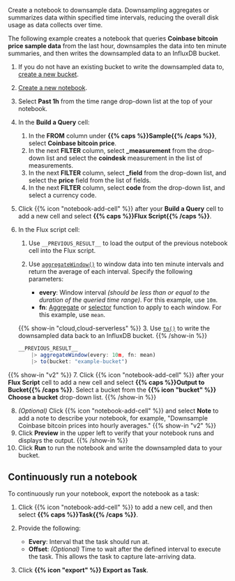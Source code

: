 
Create a notebook to downsample data. Downsampling aggregates or summarizes data
within specified time intervals, reducing the overall disk usage as data
collects over time.

The following example creates a notebook that queries **Coinbase bitcoin price
sample data** from the last hour, downsamples the data into ten minute summaries,
and then writes the downsampled data to an InfluxDB bucket.

1.  If you do not have an existing bucket to write the downsampled data to,
    [create a new bucket](/influxdb/version/admin/buckets/create-bucket/).
2.  [Create a new notebook](/influxdb/version/tools/notebooks/create-notebook/).
3.  Select **Past 1h** from the time range drop-down list at the top of your notebook.
4.  In the **Build a Query** cell:

    1.  In the **FROM** column under **{{% caps %}}Sample{{% /caps %}}**,
        select **Coinbase bitcoin price**.
    2.  In the next **FILTER** column, select **_measurement** from the drop-down list
        and select the **coindesk** measurement in the list of measurements.
    3.  In the next **FILTER** column, select **_field** from the drop-down list,
        and select the **price** field from the list of fields.
    4.  In the next **FILTER** column, select **code** from the drop-down list,
        and select a currency code.

5.  Click {{% icon "notebook-add-cell" %}} after your **Build a Query** cell to 
    add a new cell and select **{{% caps %}}Flux Script{{% /caps %}}**.

6.  In the Flux script cell:
    
    1.  Use `__PREVIOUS_RESULT__` to load the output of the previous notebook
        cell into the Flux script.
    2.  Use [`aggregateWindow()`](/flux/v0/stdlib/universe/aggregatewindow/)
        to window data into ten minute intervals and return the average of each interval.
        Specify the following parameters:

        - **every**: Window interval _(should be less than or equal to the duration of the queried time range)_.
          For this example, use `10m`.
        - **fn**: [Aggregate](/flux/v0/function-types/#aggregates)
          or [selector](/flux/v0/function-types/#selectors) function
          to apply to each window.
          For this example, use `mean`.

    {{% show-in "cloud,cloud-serverless" %}}
    3.   Use [`to()`](/flux/v0/stdlib/influxdata/influxdb/to/)
        to write the downsampled data back to an InfluxDB bucket.
    {{% /show-in %}}
    
    ```js
    __PREVIOUS_RESULT__
        |> aggregateWindow(every: 10m, fn: mean)
        |> to(bucket: "example-bucket")
    ```

{{% show-in "v2" %}}
7.  Click {{% icon "notebook-add-cell" %}} after your
    **Flux Script** cell to add a new cell and select
    **{{% caps %}}Output to Bucket{{% /caps %}}**.
    Select a bucket from the **{{% icon "bucket" %}} Choose a bucket**
    drop-down list.
{{% /show-in %}}
    
8.  _(Optional)_ Click {{% icon "notebook-add-cell" %}} and select **Note** to
    add a note to describe your notebook, for example, 
    "Downsample Coinbase bitcoin prices into hourly averages."
{{% show-in "v2" %}}
9.  Click **Preview** in the upper left to verify that your
    notebook runs and displays the output.
{{% /show-in %}}
10. Click **Run** to run the notebook and write the downsampled data to your bucket.

## Continuously run a notebook
To continuously run your notebook, export the notebook as a task:

1.  Click {{% icon "notebook-add-cell" %}} to add a new cell, and then select
    **{{% caps %}}Task{{% /caps %}}**.
2.  Provide the following:

    - **Every**: Interval that the task should run at.
    - **Offset**: _(Optional)_ Time to wait after the defined interval to execute the task.
      This allows the task to capture late-arriving data.

3.  Click **{{% icon "export" %}} Export as Task**.
